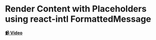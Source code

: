 # Render Content with Placeholders using react-intl FormattedMessage

**[📹 Video](https://egghead.io/lessons/react-render-content-with-placeholders-using-react-intl-formattedmessage)**
